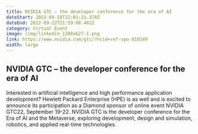 ```yaml
---
title: NVIDIA GTC – the developer conference for the era of AI
dateStart: 2022-09-18T22:01:21.378Z
dateEnd: 2022-09-22T21:59:08.482Z
category: Virtual Event
image: /img/linkedin_1200x627-1.png
link: https://www.nvidia.com/gtc/?ncid=ref-spo-810249
width: large
---
```

## NVIDIA GTC – the developer conference for the era of AI

Interested in artificial intelligence and high performance application development? Hewlett Packard Enterprise (HPE) is as well and is excited to announce its participation as a Diamond sponsor of online event NVIDIA GTC22, September 19-22. NVIDIA GTC is the developer conference for the Era of AI and the Metaverse, exploring development, design and simulation, robotics, and applied real-time technologies. 